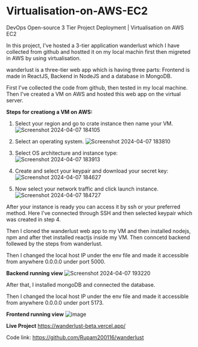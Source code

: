 # **Virtualisation-on-AWS-EC2**
DevOps Open-source 3 Tier Project Deployment | Virtualisation on AWS EC2

In this project, I've hosted a 3-tier application wanderlust which I have collected from github and hostted it on my local machin first then migreted in AWS by using virtualisation.


wanderlust is a three-tier web app which is having three parts: Frontend is made in ReactJS, Backend in NodeJS and a database in MongoDB.

First I've collected the code from github, then tested in my local machine. Then I've created a VM on AWS and hosted this web app on the virtual server.

**Steps for creationg a VM on AWS:**

1. Select your region and go to crate instance then name your VM.
![Screenshot 2024-04-07 184105](https://github.com/Rupam200116/-Virtualisation-on-AWS-EC2/assets/102980397/75ffb2d7-6eb3-42e0-9c37-aa66087782be)

2. Select an operating system.
![Screenshot 2024-04-07 183810](https://github.com/Rupam200116/-Virtualisation-on-AWS-EC2/assets/102980397/036cf599-4a3c-45e3-a175-03681a0e508c)

3. Select OS architecture and instance type:
![Screenshot 2024-04-07 183913](https://github.com/Rupam200116/-Virtualisation-on-AWS-EC2/assets/102980397/e1725bf5-cfd3-4d45-a1ca-1867b3904023)

4. Create and select your keypair and download your secret key:
![Screenshot 2024-04-07 184627](https://github.com/Rupam200116/-Virtualisation-on-AWS-EC2/assets/102980397/45ef7289-d0f3-4aa1-a2da-f5f8bf288c55)

5. Now select your network traffic and click launch instance.
![Screenshot 2024-04-07 184727](https://github.com/Rupam200116/-Virtualisation-on-AWS-EC2/assets/102980397/d177b761-29bd-470c-a8a4-a411c3296171)

After your instance is ready you can access it by ssh or your preferred method. Here I've connected through SSH and then selected keypair which was created in step 4.

Then I cloned the wanderlust web app to my VM and then installed nodejs, npm and after thet installed reactjs inside my VM. Then conncetd backend follewed by the steps from wanderlust.

Then I changed the local host IP under the env file and made it accessible from anywhere 0.0.0.0 under port 5000.

**Backend running view**
![Screenshot 2024-04-07 193220](https://github.com/Rupam200116/-Virtualisation-on-AWS-EC2/assets/102980397/8fd3911d-63d2-4abc-97cf-8c0119034fa0)

After that, I installed mongoDB and connected the database. 

Then I changed the local host IP under the env file and made it accessible from anywhere 0.0.0.0 under port 5173.

**Frontend running view**
![image](https://github.com/Rupam200116/-Virtualisation-on-AWS-EC2/assets/102980397/0afa400e-232f-40f1-a792-ec9deedd5c78)


**Live Project**
https://wanderlust-beta.vercel.app/

Code link: https://github.com/Rupam200116/wanderlust


